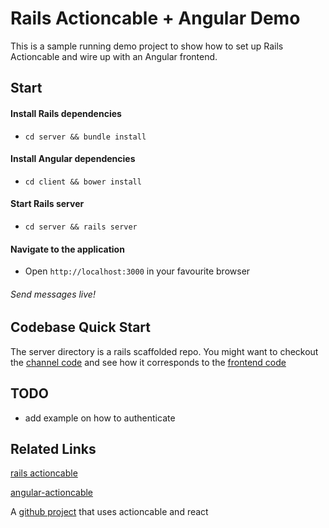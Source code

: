 # Rails Actioncable + Angular Demo

This is a sample running demo project to show how to set up Rails Actioncable and wire up with an Angular frontend.

## Start


#### Install Rails dependencies
 - `cd server && bundle install`

#### Install Angular dependencies
 - `cd client && bower install`

#### Start Rails server
 - `cd server && rails server`

#### Navigate to the application
 - Open `http://localhost:3000` in your favourite browser

###### Send messages live!


## Codebase Quick Start

The server directory is a rails scaffolded repo. You might want to checkout the [channel code](https://github.com/Neil-Ni/rails5-actioncable-angular-demo/blob/master/server/app/channels/chat_channel.rb#L1-L19) and see how it corresponds to the [frontend code](https://github.com/Neil-Ni/rails5-actioncable-angular-demo/blob/master/client/index.html#L50-L61)

## TODO

- add example on how to authenticate


## Related Links

[rails actioncable](https://github.com/rails/rails/tree/master/actioncable)

[angular-actioncable](https://github.com/angular-actioncable/angular-actioncable)

A [github project](https://github.com/deploysage/deploysage) that uses actioncable and react


